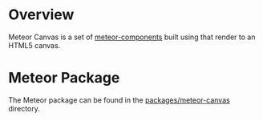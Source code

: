 # Overview

Meteor Canvas is a set of [meteor-components]((https://atmospherejs.com/dschnare/meteor-components)) built using that render to an HTML5 canvas.


# Meteor Package

The Meteor package can be found in the [packages/meteor-canvas](packages/meteor-canvas) directory.